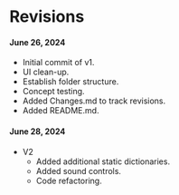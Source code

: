 # Revisions

#### June 26, 2024

- Initial commit of v1.
- UI clean-up.
- Establish folder structure.
- Concept testing.
- Added Changes.md to track revisions.
- Added README.md.

#### June 28, 2024

- V2
  - Added additional static dictionaries.
  - Added sound controls.
  - Code refactoring.

